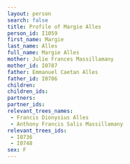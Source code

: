 ```yaml
---
layout: person
search: false
title: Profile of Margie Alles
person_id: I1059
first_name: Margie
last_name: Alles
full_name: Margie Alles
mother: Julie Frances Massillamany
mother_id: I0787
father: Emmanuel Caetan Alles
father_id: I0786
children:
children_ids:
partners:
partner_ids:
relevant_trees_names:
 - Francis Dionysius Alles
 - Anthony Francis Salis Massillamany
relevant_trees_ids:
 - I0736
 - I0748
sex: F
---
```


